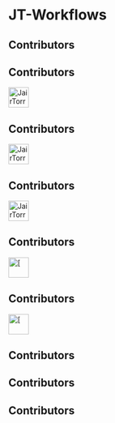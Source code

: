 # JT-Workflows

## Contributors
## Contributors
<a href='https://github.com/JairTorres1003' target='_blank'><img src='https://images.weserv.nl/?url=https://avatars.githubusercontent.com/u/83931760?v=4?h=100&w=100&mask=circle' alt='JairTorres1003' width='40' height='40'></a> 
## Contributors
<a href='https://github.com/JairTorres1003' target='_blank'><img src='https://images.weserv.nl/?url=https://avatars.githubusercontent.com/u/83931760?v=4?h=100&w=100&mask=circle' alt='JairTorres1003' width='40' height='40'></a> 
## Contributors
<a href='https://github.com/JairTorres1003' target='_blank'><img src='https://images.weserv.nl/?url=https://avatars.githubusercontent.com/u/83931760?v=4?h=100&w=100&mask=circle' alt='JairTorres1003' width='40' height='40'></a> 
## Contributors
<a href='https://github.com/[' target='_blank'><img src='https://images.weserv.nl/?url=?h=100&w=100&mask=circle' alt='[' width='40' height='40'></a> 
## Contributors
<a href='https://github.com/[' target='_blank'><img src='https://images.weserv.nl/?url=?h=100&w=100&mask=circle' alt='[' width='40' height='40'></a> 
## Contributors
## Contributors
## Contributors
